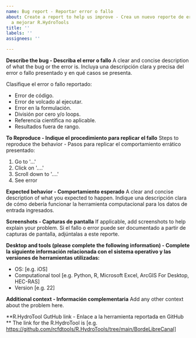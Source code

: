 ```yaml
---
name: Bug report - Reportar error o fallo
about: Create a report to help us improve - Crea un nuevo reporte de error y ayúdanos
  a mejorar R.HydroTools
title: ''
labels: ''
assignees: ''

---
```


**Describe the bug - Describa el error o fallo**
A clear and concise description of what the bug or the error is. Incluya una descripción clara y precisa del error o fallo presentado y en qué casos se presenta.

Clasifique el error o fallo reportado:
* Error de código.
* Error de volcado al ejecutar.
* Error en la formulación.
* División por cero y/o loops.
* Referencia científica no aplicable.
* Resultados fuera de rango.

**To Reproduce - Indique el procedimiento para replicar el fallo**
Steps to reproduce the behavior - Pasos para replicar el comportamiento errático presentado:
1. Go to '...'
2. Click on '....'
3. Scroll down to '....'
4. See error

**Expected behavior - Comportamiento esperado**
A clear and concise description of what you expected to happen. Indique una descripción clara de cómo debería funcionar la herramienta computacional para los datos de entrada ingresados.

**Screenshots - Capturas de pantalla**
If applicable, add screenshots to help explain your problem. Si el fallo o error puede ser documentado a partir de capturas de pantalla, adjúntalas a este reporte.

**Desktop and tools (please complete the following information) - Complete la siguiente información relacionada con el sistema operativo y las versiones de herramientas utilizadas:**
 - OS: [e.g. iOS]
 - Computational tool [e.g. Python, R, Microsoft Excel, ArcGIS For Desktop, HEC-RAS]
 - Version [e.g. 22]

**Additional context - Información complementaria**
Add any other context about the problem here.

**R.HydroTool GutHub link - Enlace a la herramienta reportada en GitHub **
The link for the R.HydroTool is [e.g. https://github.com/rcfdtools/R.HydroTools/tree/main/BordeLibreCanal]
